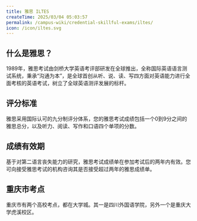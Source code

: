```yaml
---
title: 雅思 ILTES
createTime: 2025/03/04 05:03:57
permalink: /campus-wiki/credential-skillful-exams/iltes/
icon: /icon/iltes.svg
---
```


## 什么是雅思？
1989年，雅思考试由剑桥大学英语考评部研发在全球推出，全称国际英语语言测试系统，秉承“沟通为本”，是全球首创从听、说、读、写四方面对英语能力进行全面考核的英语考试，树立了全球英语测评发展的标杆。

## 评分标准

雅思采用国际认可的九分制评分体系，您的雅思考试成绩包括一个0到9分之间的雅思总分，以及听力、阅读、写作和口语四个单项的分数。

## 成绩有效期

基于对第二语言丧失能力的研究，雅思考试成绩单在参加考试后的两年内有效。您可向接受雅思考试的机构咨询其是否接受超过两年的雅思成绩单。

## 重庆市考点

重庆市有两个高校考点，都在大学城。其一是四川外国语学院，另外一个是重庆大学虎溪校区。